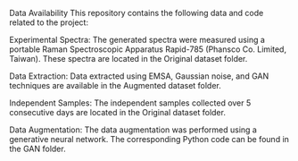 Data Availability
This repository contains the following data and code related to the project:

Experimental Spectra: 
The generated spectra were measured using a portable Raman Spectroscopic Apparatus Rapid-785 (Phansco Co. Limited, Taiwan).
These spectra are located in the Original dataset folder.

Data Extraction:
Data extracted using EMSA, Gaussian noise, and GAN techniques are available in the Augmented dataset folder.

Independent Samples:
The independent samples collected over 5 consecutive days are located in the Original dataset folder.

Data Augmentation:
The data augmentation was performed using a generative neural network.
The corresponding Python code can be found in the GAN folder.
